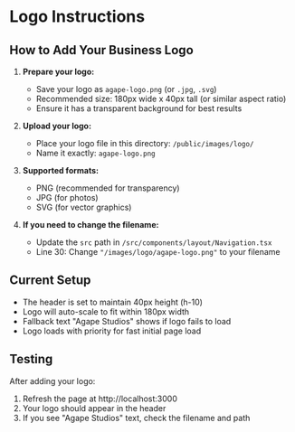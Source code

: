 # Logo Instructions

## How to Add Your Business Logo

1. **Prepare your logo:**
   - Save your logo as `agape-logo.png` (or `.jpg`, `.svg`)
   - Recommended size: 180px wide x 40px tall (or similar aspect ratio)
   - Ensure it has a transparent background for best results

2. **Upload your logo:**
   - Place your logo file in this directory: `/public/images/logo/`
   - Name it exactly: `agape-logo.png`

3. **Supported formats:**
   - PNG (recommended for transparency)
   - JPG (for photos)
   - SVG (for vector graphics)

4. **If you need to change the filename:**
   - Update the `src` path in `/src/components/layout/Navigation.tsx`
   - Line 30: Change `"/images/logo/agape-logo.png"` to your filename

## Current Setup
- The header is set to maintain 40px height (h-10)
- Logo will auto-scale to fit within 180px width
- Fallback text "Agape Studios" shows if logo fails to load
- Logo loads with priority for fast initial page load

## Testing
After adding your logo:
1. Refresh the page at http://localhost:3000
2. Your logo should appear in the header
3. If you see "Agape Studios" text, check the filename and path
